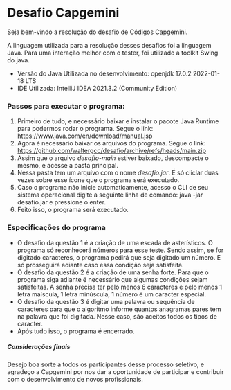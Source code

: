 # Desafio Capgemini

Seja bem-vindo a resolução do desafio de Códigos Capgemini.

A linguagem utilizada para a resolução desses desafios foi a linguagem Java. Para uma interação melhor com o tester, foi utilizado a toolkit Swing do java. 

* Versão do Java Utilizada no desenvolvimento: openjdk 17.0.2 2022-01-18 LTS
* IDE Utilizada: IntelliJ IDEA 2021.3.2 (Community Edition)

### Passos para executar o programa:

1. Primeiro de tudo, e necessário baixar e instalar o pacote Java Runtime para podermos rodar o programa. Segue o link: https://www.java.com/en/download/manual.jsp
2. Agora é necessário baixar os arquivos do programa. Segue o link: https://github.com/waltergcc/desafio/archive/refs/heads/main.zip
3. Assim que o arquivo _desafio-main_ estiver baixado, descompacte o mesmo, e acesse a pasta principal.
4. Nessa pasta tem um arquivo com o nome _desafio.jar_. É só cliclar duas vezes sobre esse ícone que o programa será executado.
5. Caso o programa não inicie automaticamente, acesso o CLI de seu sistema operacional digite a seguinte linha de comando: java -jar desafio.jar e pressione o enter.
6. Feito isso, o programa será executado.

### Especificações do programa
* O desafio da questão 1 é a criação de uma escada de asterísticos. O programa só reconhecerá números para esse teste. Sendo assim, se for digitado caracteres, o programa pedirá que seja digitado um número. E só prosseguirá adiante caso essa condição seja satisfeita.
* O desafio da questão 2 é a criação de uma senha forte. Para que o programa siga adiante é necessário que algumas condições sejam satisfeitas. A senha precisa ter pelo menos 6 caracteres e pelo menos 1 letra maíscula, 1 letra minúscula, 1 número é um caracter especial.
* O desafio da questão 3 é digitar uma palavra ou sequência de caracteres para que o algoritmo informe quantos anagramas pares tem na palavra que foi digitada. Nesse caso, são aceitos todos os tipos de caracter.
* Após tudo isso, o programa é encerrado.

##### Considerações finais
Desejo boa sorte a todos os participantes desse processo seletivo, e agradeço a Capgemini por nos dar a oportunidade de participar e contribuir com o desenvolvimento de novos profissionais.
